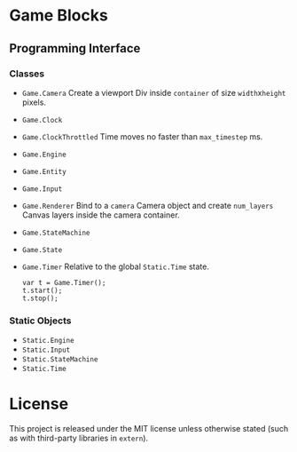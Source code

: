# Game Blocks

## Programming Interface

### Classes

* ``Game.Camera``
  Create a viewport Div inside ``container`` of size ``width``x``height`` pixels.

* ``Game.Clock``
* ``Game.ClockThrottled``
  Time moves no faster than ``max_timestep`` ms.

* ``Game.Engine``
* ``Game.Entity``
* ``Game.Input``
* ``Game.Renderer``
  Bind to a ``camera`` Camera object and create ``num_layers`` Canvas layers inside the camera container.

* ``Game.StateMachine``
* ``Game.State``
* ``Game.Timer``
  Relative to the global ``Static.Time`` state.

      var t = Game.Timer();
      t.start();
      t.stop();


### Static Objects

* ``Static.Engine``
* ``Static.Input``
* ``Static.StateMachine``
* ``Static.Time``

# License

This project is released under the MIT license unless otherwise stated (such as with third-party libraries in ``extern``).

